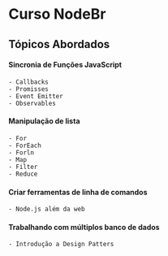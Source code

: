 # Curso NodeBr

## Tópicos Abordados

#### Sincronia de Funções JavaScript
    - Callbacks 
    - Promisses
    - Event Emitter 
    - Observables

#### Manipulação de lista
    - For
    - ForEach
    - Forln
    - Map
    - Filter 
    - Reduce 

#### Criar ferramentas de linha de comandos
    - Node.js além da web 
    
#### Trabalhando com múltiplos banco de dados
    - Introdução a Design Patters
  
    
    
